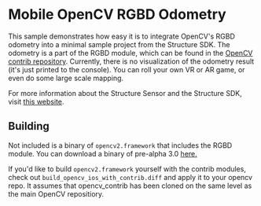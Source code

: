 # Mobile OpenCV RGBD Odometry #

This sample demonstrates how easy it is to integrate OpenCV's RGBD odometry into a minimal sample project from the Structure SDK. The odometry is a part of the RGBD module, which can be found in the [OpenCV contrib repository](https://github.com/Itseez/opencv_contrib). Currently, there is no visualization of the odometry result (it's just printed to the console). You can roll your own VR or AR game, or even do some large scale mapping.

For more information about the Structure Sensor and the Structure SDK, visit [this website](http://structure.io/).


## Building ##

Not included is a binary of `opencv2.framework` that includes the RGBD module. You can download a binary of pre-alpha 3.0 [here.](https://www.dropbox.com/s/l9yu7hzv9j3d5qh/opencv2.framework.zip)

If you'd like to build `opencv2.framework` yourself with the contrib modules, check out `build_opencv_ios_with_contrib.diff` and apply it to your opencv repo. It assumes that opencv_contrib has been cloned on the same level as the main OpenCV repositiory.
